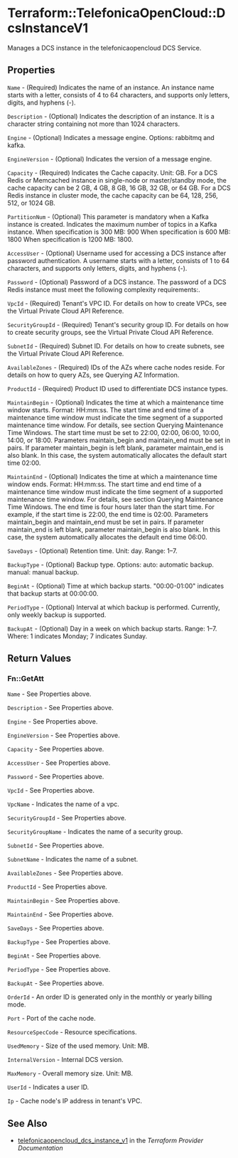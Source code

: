 # Terraform::TelefonicaOpenCloud::DcsInstanceV1

Manages a DCS instance in the telefonicaopencloud DCS Service.

## Properties

`Name` - (Required) Indicates the name of an instance. An instance name starts with a letter, consists of 4 to 64 characters, and supports only letters, digits, and hyphens (-).

`Description` - (Optional) Indicates the description of an instance. It is a character string containing not more than 1024 characters.

`Engine` - (Optional) Indicates a message engine. Options: rabbitmq and kafka.

`EngineVersion` - (Optional) Indicates the version of a message engine.

`Capacity` - (Required) Indicates the Cache capacity. Unit: GB. For a DCS Redis or Memcached instance in single-node or master/standby mode, the cache capacity can be 2 GB, 4 GB, 8 GB, 16 GB, 32 GB, or 64 GB. For a DCS Redis instance in cluster mode, the cache capacity can be 64, 128, 256, 512, or 1024 GB.

`PartitionNum` - (Optional) This parameter is mandatory when a Kafka instance is created. Indicates the maximum number of topics in a Kafka instance. When specification is 300 MB: 900 When specification is 600 MB: 1800 When specification is 1200 MB: 1800.

`AccessUser` - (Optional) Username used for accessing a DCS instance after password authentication. A username starts with a letter, consists of 1 to 64 characters, and supports only letters, digits, and hyphens (-).

`Password` - (Optional) Password of a DCS instance. The password of a DCS Redis instance must meet the following complexity requirements:.

`VpcId` - (Required) Tenant's VPC ID. For details on how to create VPCs, see the Virtual Private Cloud API Reference.

`SecurityGroupId` - (Required) Tenant's security group ID. For details on how to create security groups, see the Virtual Private Cloud API Reference.

`SubnetId` - (Required) Subnet ID. For details on how to create subnets, see the Virtual Private Cloud API Reference.

`AvailableZones` - (Required) IDs of the AZs where cache nodes reside. For details on how to query AZs, see Querying AZ Information.

`ProductId` - (Required) Product ID used to differentiate DCS instance types.

`MaintainBegin` - (Optional) Indicates the time at which a maintenance time window starts. Format: HH:mm:ss. The start time and end time of a maintenance time window must indicate the time segment of a supported maintenance time window. For details, see section Querying Maintenance Time Windows. The start time must be set to 22:00, 02:00, 06:00, 10:00, 14:00, or 18:00. Parameters maintain_begin and maintain_end must be set in pairs. If parameter maintain_begin is left blank, parameter maintain_end is also blank. In this case, the system automatically allocates the default start time 02:00.

`MaintainEnd` - (Optional) Indicates the time at which a maintenance time window ends. Format: HH:mm:ss. The start time and end time of a maintenance time window must indicate the time segment of a supported maintenance time window. For details, see section Querying Maintenance Time Windows. The end time is four hours later than the start time. For example, if the start time is 22:00, the end time is 02:00. Parameters maintain_begin and maintain_end must be set in pairs. If parameter maintain_end is left blank, parameter maintain_begin is also blank. In this case, the system automatically allocates the default end time 06:00.

`SaveDays` - (Optional) Retention time. Unit: day. Range: 1–7.

`BackupType` - (Optional) Backup type. Options: auto: automatic backup. manual: manual backup.

`BeginAt` - (Optional) Time at which backup starts. "00:00-01:00" indicates that backup starts at 00:00:00.

`PeriodType` - (Optional) Interval at which backup is performed. Currently, only weekly backup is supported.

`BackupAt` - (Optional) Day in a week on which backup starts. Range: 1–7. Where: 1 indicates Monday; 7 indicates Sunday.


## Return Values

### Fn::GetAtt

`Name` - See Properties above.

`Description` - See Properties above.

`Engine` - See Properties above.

`EngineVersion` - See Properties above.

`Capacity` - See Properties above.

`AccessUser` - See Properties above.

`Password` - See Properties above.

`VpcId` - See Properties above.

`VpcName` - Indicates the name of a vpc.

`SecurityGroupId` - See Properties above.

`SecurityGroupName` - Indicates the name of a security group.

`SubnetId` - See Properties above.

`SubnetName` - Indicates the name of a subnet.

`AvailableZones` - See Properties above.

`ProductId` - See Properties above.

`MaintainBegin` - See Properties above.

`MaintainEnd` - See Properties above.

`SaveDays` - See Properties above.

`BackupType` - See Properties above.

`BeginAt` - See Properties above.

`PeriodType` - See Properties above.

`BackupAt` - See Properties above.

`OrderId` - An order ID is generated only in the monthly or yearly billing mode.

`Port` - Port of the cache node.

`ResourceSpecCode` - Resource specifications.

`UsedMemory` - Size of the used memory. Unit: MB.

`InternalVersion` - Internal DCS version.

`MaxMemory` - Overall memory size. Unit: MB.

`UserId` - Indicates a user ID.

`Ip` - Cache node's IP address in tenant's VPC.

## See Also

* [telefonicaopencloud_dcs_instance_v1](https://www.terraform.io/docs/providers/telefonicaopencloud/r/dcs_instance_v1.html) in the _Terraform Provider Documentation_
